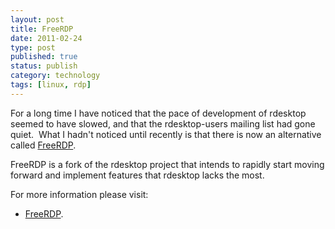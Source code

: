 ```yaml
--- 
layout: post 
title: FreeRDP
date: 2011-02-24
type: post 
published: true 
status: publish
category: technology
tags: [linux, rdp]
---
```


For a long time I have noticed that the pace of development of rdesktop
seemed to have slowed, and that the rdesktop-users mailing list had gone
quiet.  What I hadn't noticed until recently is that there is now an
alternative called [FreeRDP](http://www.freerdp.com/).

FreeRDP is a fork of the rdesktop project that intends to rapidly start
moving forward and implement features that rdesktop lacks the most.

<!--more-->

For more information please visit:

   * [FreeRDP](http://www.freerdp.com/).

